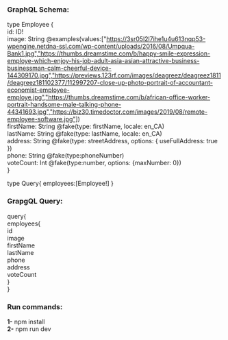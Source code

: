 ### GraphQL Schema:

type Employee {  
id: ID!  
image: String @examples(values:["https://3sr05l2l7ihe1u4u613nqp53-wpengine.netdna-ssl.com/wp-content/uploads/2016/08/Umpqua-Bank1.jpg","https://thumbs.dreamstime.com/b/happy-smile-expression-employe-which-enjoy-his-job-adult-asia-asian-attractive-business-businessman-calm-cheerful-device-144309170.jpg","https://previews.123rf.com/images/deagreez/deagreez1811/deagreez181102377/112997207-close-up-photo-portrait-of-accountant-economist-employee-employe.jpg","https://thumbs.dreamstime.com/b/african-office-worker-portrait-handsome-male-talking-phone-44341693.jpg","https://biz30.timedoctor.com/images/2019/08/remote-employee-software.jpg"])  
firstName: String @fake(type: firstName, locale: en_CA)  
lastName: String @fake(type: lastName, locale: en_CA)  
address: String @fake(type: streetAddress, options: { useFullAddress: true })  
phone: String @fake(type:phoneNumber)  
voteCount: Int @fake(type:number, options: {maxNumber: 0})  
}

type Query{
employees:[Employee!]
}

### GrapgQL Query:

query{  
 employees{  
 id  
 image  
 firstName  
 lastName  
 phone  
 address  
 voteCount  
 }  
}

### Run commands:

**1-** npm install  
**2-** npm run dev
